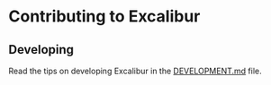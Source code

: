 # Contributing to Excalibur

## Developing

Read the tips on developing Excalibur in the [DEVELOPMENT.md](./DEVELOPMENT.md) file.

<!-- TODO: Add other contributing stuff; see https://docs.github.com/en/communities/setting-up-your-project-for-healthy-contributions/setting-guidelines-for-repository-contributors#examples-of-contribution-guidelines -->
